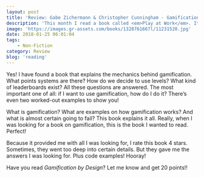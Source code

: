 ```yaml
---
layout: post
title: 'Review: Gabe Zichermann & Christopher Cunningham - Gamification by Design'
description: 'This month I read a book called <em>Play at Work</em>. It wasn&#8217;t what I expected. My hunger for learning gamification skills was still present. So I went for a new book. I found <em>Gamification by Design</em>, an O&#8217;Reilly book. Once again, expectations were raised. Were they met? Let&#8217;s find out!'
image: 'https://images.gr-assets.com/books/1328761667l/11231520.jpg'
date: 2018-01-25 06:01:04
tags:
    - Non-Fiction
category: Review
blog: 'reading'
---
```

Yes! I have found a book that explains the mechanics behind gamification. What points systems are there? How do we decide to use levels? What kind of leaderboards exist? All these questions are answered. The most important one of all: if I want to use gamification, how do I do it? There&#8217;s even two worked-out examples to show you!

What is gamification? What are examples on how gamification works? And what is almost certain going to fail? This book explains it all. Really, when I was looking for a book on gamification, this is the book I wanted to read. Perfect!

Because it provided me with all I was looking for, I rate this book 4 stars. Sometimes, they went too deep into certain details. But they gave me the answers I was looking for. Plus code examples! Hooray!

Have you read <em>Gamification by Design</em>? Let me know and get 20 points!!